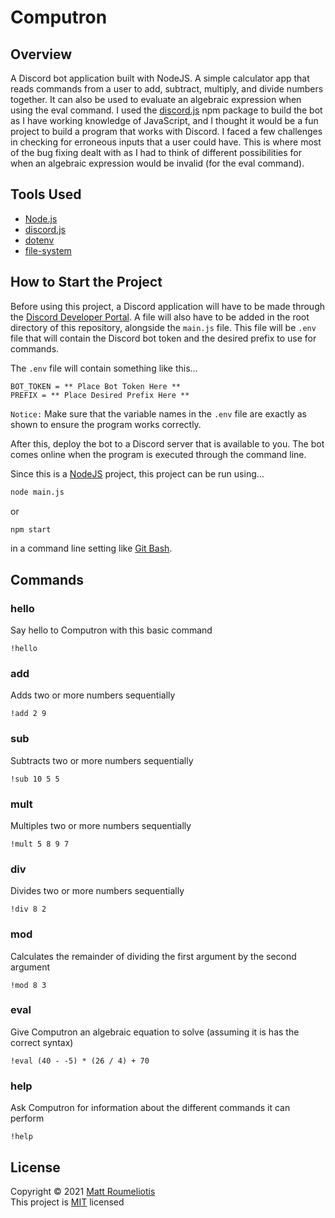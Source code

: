 # Computron

## Overview

A Discord bot application built with NodeJS. A simple calculator app that reads commands from a user to add, subtract, multiply, and divide numbers together. It can also be used to evaluate an algebraic expression when using the eval command. I used the [discord.js](https://discord.js.org/#/) npm package to build the bot as I have working knowledge of JavaScript, and I thought it would be a fun project to build a program that works with Discord. I faced a few challenges in checking for erroneous inputs that a user could have. This is where most of the bug fixing dealt with as I had to think of different possibilities for when an algebraic expression would be invalid (for the eval command).  

## Tools Used

* [Node.js](https://nodejs.org/en/)
* [discord.js](https://discord.js.org/#/)
* [dotenv](https://www.npmjs.com/package/dotenv)
* [file-system](https://www.npmjs.com/package/file-system)

## How to Start the Project

Before using this project, a Discord application will have to be made through the [Discord Developer Portal](https://discord.com/developers/applications). A file will also have to be added in the root directory of this repository, alongside the `main.js` file. This file will be `.env` file that will contain the Discord bot token and the desired prefix to use for commands.

The `.env` file will contain something like this...

```env
BOT_TOKEN = ** Place Bot Token Here **
PREFIX = ** Place Desired Prefix Here **
```

`Notice:` Make sure that the variable names in the `.env` file are exactly as shown to ensure the program works correctly.

After this, deploy the bot to a Discord server that is available to you. The bot comes online when the program is executed through the command line.

Since this is a [NodeJS](https://nodejs.org/en/) project, this project can be run using...

```bash
node main.js
```

or

```bash
npm start
```

in a command line setting like [Git Bash](https://git-scm.com/downloads).

## Commands

### hello

Say hello to Computron with this basic command

```text
!hello
```

### add

Adds two or more numbers sequentially

```text
!add 2 9
```

### sub

Subtracts two or more numbers sequentially

```text
!sub 10 5 5
```

### mult

Multiples two or more numbers sequentially

```text
!mult 5 8 9 7
```

### div

Divides two or more numbers sequentially

```text
!div 8 2
```

### mod

Calculates the remainder of dividing the first argument by the second argument

```text
!mod 8 3
```

### eval

Give Computron an algebraic equation to solve (assuming it is has the correct syntax)

```text
!eval (40 - -5) * (26 / 4) + 70
```

### help

Ask Computron for information about the different commands it can perform

```text
!help
```

## License

Copyright © 2021 [Matt Roumeliotis](https://github.com/MattRoumo27)  
This project is [MIT](https://github.com/MattRoumo27/Computron/blob/master/LICENSE) licensed
